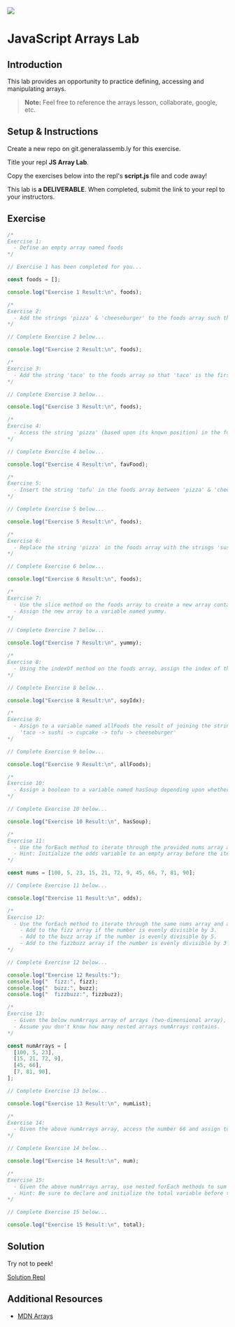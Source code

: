 <img src="https://i.imgur.com/sA6iEbw.jpg">

# JavaScript Arrays Lab

## Introduction

This lab provides an opportunity to practice defining, accessing and manipulating arrays.

> **Note:** Feel free to reference the arrays lesson, collaborate, google, etc.

## Setup & Instructions

Create a new repo on git.generalassemb.ly for this exercise.

Title your repl **JS Array Lab**.

Copy the exercises below into the repl's **script.js** file and code away!

This lab is **a DELIVERABLE**. When completed, submit the link to your repl to your instructors.

## Exercise

```js
/*
Exercise 1:
  - Define an empty array named foods
*/

// Exercise 1 has been completed for you...

const foods = [];

console.log("Exercise 1 Result:\n", foods);

/*
Exercise 2:
  - Add the strings 'pizza' & 'cheeseburger' to the foods array such that 'pizza' comes before 'cheeseburger'.
*/

// Complete Exercise 2 below...

console.log("Exercise 2 Result:\n", foods);

/*
Exercise 3:
  - Add the string 'taco' to the foods array so that 'taco' is the first food in the array.
*/

// Complete Exercise 3 below...

console.log("Exercise 3 Result:\n", foods);

/*
Exercise 4:
  - Access the string 'pizza' (based upon its known position) in the foods array and assign to a variable named favFood.
*/

// Complete Exercise 4 below...

console.log("Exercise 4 Result:\n", favFood);

/*
Exercise 5:
  - Insert the string 'tofu' in the foods array between 'pizza' & 'cheeseburger'
*/

// Complete Exercise 5 below...

console.log("Exercise 5 Result:\n", foods);

/*
Exercise 6:
  - Replace the string 'pizza' in the foods array with the strings 'sushi' & 'cupcake'.
*/

// Complete Exercise 6 below...

console.log("Exercise 6 Result:\n", foods);

/*
Exercise 7:
  - Use the slice method on the foods array to create a new array containing 'sushi' & 'cupcake'.
  - Assign the new array to a variable named yummy.
*/

// Complete Exercise 7 below...

console.log("Exercise 7 Result:\n", yummy);

/*
Exercise 8:
  - Using the indexOf method on the foods array, assign the index of the 'tofu' string to a variable named soyIdx.
*/

// Complete Exercise 8 below...

console.log("Exercise 8 Result:\n", soyIdx);

/*
Exercise 9:
  - Assign to a variable named allFoods the result of joining the strings in the foods array such that the result is the following single string:
    'taco -> sushi -> cupcake -> tofu -> cheeseburger'
*/

// Complete Exercise 9 below...

console.log("Exercise 9 Result:\n", allFoods);

/*
Exercise 10:
  - Assign a boolean to a variable named hasSoup depending upon whether or not the foods array includes the string 'soup'.
*/

// Complete Exercise 10 below...

console.log("Exercise 10 Result:\n", hasSoup);

/*
Exercise 11:
  - Use the forEach method to iterate through the provided nums array and add each odd number to a new array named odds.
  - Hint: Initialize the odds variable to an empty array before the iteration.
*/

const nums = [100, 5, 23, 15, 21, 72, 9, 45, 66, 7, 81, 90];

// Complete Exercise 11 below...

console.log("Exercise 11 Result:\n", odds);

/*
Exercise 12:
  - Use the forEach method to iterate through the same nums array and add the number to arrays named fizz, buzz and/or fizzbuzz based upon the following:
  	- Add to the fizz array if the number is evenly divisible by 3.
  	- Add to the buzz array if the number is evenly divisible by 5.
  	- Add to the fizzbuzz array if the number is evenly divisible by 3 & 5.
*/

// Complete Exercise 12 below...

console.log("Exercise 12 Results:");
console.log("  fizz:", fizz);
console.log("  buzz:", buzz);
console.log("  fizzbuzz:", fizzbuzz);

/*
Exercise 13:
  - Given the below numArrays array of arrays (two-dimensional array), assign the last nested array to a variable named numList.
  - Assume you don't know how many nested arrays numArrays contains.
*/

const numArrays = [
  [100, 5, 23],
  [15, 21, 72, 9],
  [45, 66],
  [7, 81, 90],
];

// Complete Exercise 13 below...

console.log("Exercise 13 Result:\n", numList);

/*
Exercise 14:
  - Given the above numArrays array, access the number 66 and assign to a variable named num.
*/

// Complete Exercise 14 below...

console.log("Exercise 14 Result:\n", num);

/*
Exercise 15:
  - Given the above numArrays array, use nested forEach methods to sum up all the numbers contained within numArrays and assign to a variable named total.
  - Hint: Be sure to declare and initialize the total variable before the iterations.
*/

// Complete Exercise 15 below...

console.log("Exercise 15 Result:\n", total);
```

## Solution

Try not to peek!

[Solution Repl](https://repl.it/@jim_clark/JS-Arrays-Lab)

## Additional Resources

- [MDN Arrays](https://developer.mozilla.org/en-US/docs/Web/JavaScript/Reference/Global_Objects/Array)
